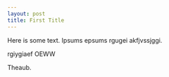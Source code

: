 ```yaml
---
layout: post
title: First Title
---
```

Here is some text. Ipsums epsums rgugei akfjvssjggi.

rgiygiaef
OEWW


Theaub.
